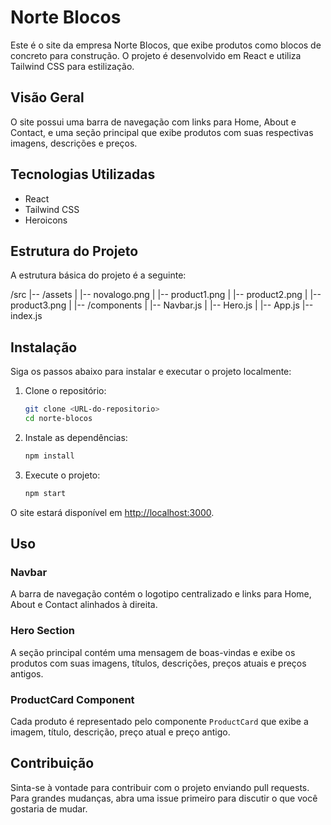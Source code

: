 # Norte Blocos

Este é o site da empresa Norte Blocos, que exibe produtos como blocos de concreto para construção. O projeto é desenvolvido em React e utiliza Tailwind CSS para estilização.

## Visão Geral

O site possui uma barra de navegação com links para Home, About e Contact, e uma seção principal que exibe produtos com suas respectivas imagens, descrições e preços.

## Tecnologias Utilizadas

- React
- Tailwind CSS
- Heroicons

## Estrutura do Projeto

A estrutura básica do projeto é a seguinte:

/src
|-- /assets
| |-- novalogo.png
| |-- product1.png
| |-- product2.png
| |-- product3.png
|
|-- /components
| |-- Navbar.js
| |-- Hero.js
|
|-- App.js
|-- index.js


## Instalação

Siga os passos abaixo para instalar e executar o projeto localmente:

1. Clone o repositório:

    ```bash
    git clone <URL-do-repositorio>
    cd norte-blocos
    ```

2. Instale as dependências:

    ```bash
    npm install
    ```

3. Execute o projeto:

    ```bash
    npm start
    ```

O site estará disponível em [http://localhost:3000](http://localhost:3000).

## Uso

### Navbar

A barra de navegação contém o logotipo centralizado e links para Home, About e Contact alinhados à direita.

### Hero Section

A seção principal contém uma mensagem de boas-vindas e exibe os produtos com suas imagens, títulos, descrições, preços atuais e preços antigos.

### ProductCard Component

Cada produto é representado pelo componente `ProductCard` que exibe a imagem, título, descrição, preço atual e preço antigo.

## Contribuição

Sinta-se à vontade para contribuir com o projeto enviando pull requests. Para grandes mudanças, abra uma issue primeiro para discutir o que você gostaria de mudar.
